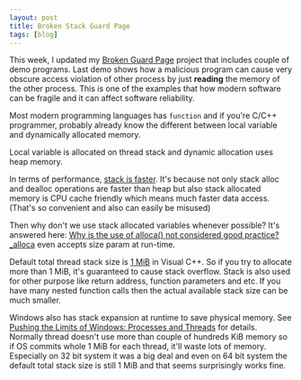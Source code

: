 ```yaml
---
layout: post
title: Broken Stack Guard Page
tags: [blog]
---
```


This week, I updated my [Broken Guard Page](https://github.com/chaelim/BrokenGuardPage) project that includes couple of demo programs. Last demo shows how a malicious program can cause very obscure access violation of other process by just **reading** the memory of the other process. This is one of the examples that how modern software can be fragile and it can affect software reliability.

Most modern programming languages has `function` and if you're C/C++ programmer, probably already know the different between local variable and dynamically allocated memory.

Local variable  is allocated on thread stack and dynamic allocation uses heap memory. 

In terms of performance, [stack is faster](http://stackoverflow.com/questions/161053/which-is-faster-stack-allocation-or-heap-allocation). It's because not only stack alloc and dealloc operations are faster than heap but also stack allocated memory is CPU cache friendly which means much faster data access. (That's so convenient and also can easily be misused)
 
Then why don't we use stack allocated variables whenever possible? It's answered here:  [Why is the use of alloca() not considered good practice?](http://stackoverflow.com/questions/1018853/why-is-the-use-of-alloca-not-considered-good-practice) [_alloca](https://msdn.microsoft.com/en-us/library/wb1s57t5.aspx) even accepts size param at run-time.

Default total thread stack size is [1 MiB](https://msdn.microsoft.com/en-us/library/windows/desktop/ms686774(v=vs.85).aspx) in Visual C++. So if you try to allocate more than 1 MiB, it's guaranteed to cause stack overflow. Stack is also used for other purpose like return address, function parameters and etc. If you have many nested function calls then the actual available stack size can be much smaller.

Windows also has stack expansion at runtime to save physical memory. See [Pushing the Limits of Windows: Processes and Threads](https://blogs.technet.microsoft.com/markrussinovich/2009/07/05/pushing-the-limits-of-windows-processes-and-threads/) for details. Normally thread doesn't use more than couple of hundreds KiB memory so if OS commits whole 1 MiB for each thread, it'll waste lots of memory. Especially on 32 bit system it was a big deal and even on 64 bit system the default total stack size is still 1 MiB and that seems surprisingly works fine.

